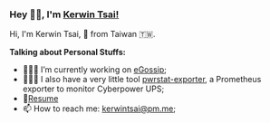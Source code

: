 ### Hey 👋🏽, I'm [Kerwin Tsai!](https://kerwenwwer.github.io/document-blog/#/) 


Hi, I'm Kerwin Tsai, 🚀 from Taiwan 🇹🇼. 

**Talking about Personal Stuffs:**

- 👨🏽‍💻 I’m currently working on [eGossip](https://github.com/kerwenwwer/eGossip);
- 👨🏽‍💻 I also have a very little tool [pwrstat-exporter](https://github.com/kerwenwwer/pwrstat-exporter), a Prometheus exporter to monitor Cyberpower UPS;
- 📝[Resume](https://docs.google.com/document/d/1Bl5xJVmSMsSndL2O9kRUbALzVfTVW5xWbppRkE5BhBA/edit?usp=sharing)
- 📫 How to reach me: kerwintsai@pm.me;




